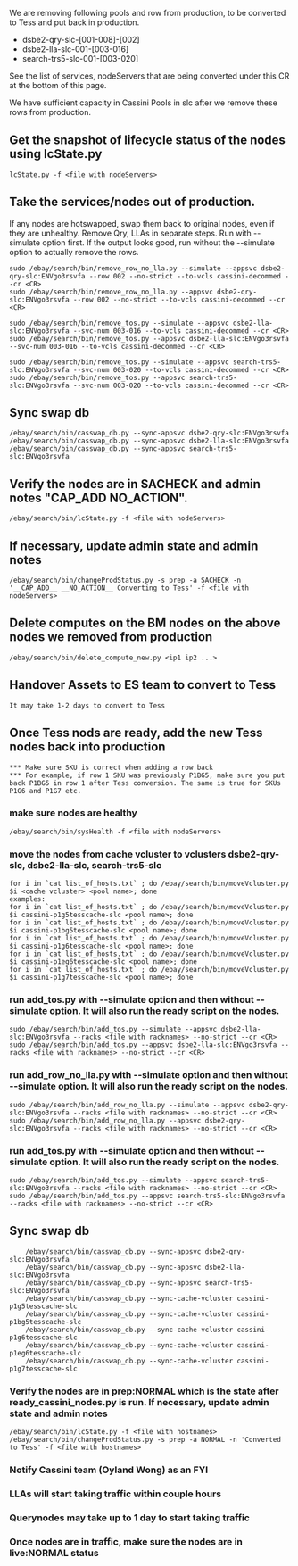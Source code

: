 We are removing following pools and row from production, to be converted to Tess and put back in production.

- dsbe2-qry-slc-[001-008]-[002]
- dsbe2-lla-slc-001-[003-016]
- search-trs5-slc-001-[003-020]

See the list of services, nodeServers that are being converted under this CR at the bottom of this page.

We have sufficient capacity in Cassini Pools in slc after we remove these rows from production.

## Get the snapshot of lifecycle status of the nodes using lcState.py

	lcState.py -f <file with nodeServers>
	
	
## Take the services/nodes out of production.
 
If any nodes are hotswapped, swap them back to original nodes, even if they are unhealthy.
Remove Qry, LLAs in separate steps. 
Run with --simulate option first. If the output looks good, run without the --simulate option to actually remove the rows.
    
    sudo /ebay/search/bin/remove_row_no_lla.py --simulate --appsvc dsbe2-qry-slc:ENVgo3rsvfa --row 002 --no-strict --to-vcls cassini-decommed --cr <CR>
    sudo /ebay/search/bin/remove_row_no_lla.py --appsvc dsbe2-qry-slc:ENVgo3rsvfa --row 002 --no-strict --to-vcls cassini-decommed --cr <CR>
    
    sudo /ebay/search/bin/remove_tos.py --simulate --appsvc dsbe2-lla-slc:ENVgo3rsvfa --svc-num 003-016 --to-vcls cassini-decommed --cr <CR>
    sudo /ebay/search/bin/remove_tos.py --appsvc dsbe2-lla-slc:ENVgo3rsvfa --svc-num 003-016 --to-vcls cassini-decommed --cr <CR>
    
    sudo /ebay/search/bin/remove_tos.py --simulate --appsvc search-trs5-slc:ENVgo3rsvfa --svc-num 003-020 --to-vcls cassini-decommed --cr <CR> 
    sudo /ebay/search/bin/remove_tos.py --appsvc search-trs5-slc:ENVgo3rsvfa --svc-num 003-020 --to-vcls cassini-decommed --cr <CR> 

##  Sync swap db

    /ebay/search/bin/casswap_db.py --sync-appsvc dsbe2-qry-slc:ENVgo3rsvfa
    /ebay/search/bin/casswap_db.py --sync-appsvc dsbe2-lla-slc:ENVgo3rsvfa
    /ebay/search/bin/casswap_db.py --sync-appsvc search-trs5-slc:ENVgo3rsvfa

## Verify the nodes are in SACHECK and admin notes "__CAP_ADD__ __NO_ACTION__".

	/ebay/search/bin/lcState.py -f <file with nodeServers>

## If necessary, update admin state and admin notes

    /ebay/search/bin/changeProdStatus.py -s prep -a SACHECK -n '__CAP_ADD__ __NO_ACTION__ Converting to Tess' -f <file with nodeServers>
  
## Delete computes on the BM nodes on the above nodes we removed from production

    /ebay/search/bin/delete_compute_new.py <ip1 ip2 ...>

## Handover Assets to ES team to convert to Tess

    It may take 1-2 days to convert to Tess

## Once Tess nods are ready, add the new Tess nodes back into production

	*** Make sure SKU is correct when adding a row back
	*** For example, if row 1 SKU was previously P1BG5, make sure you put back P1BG5 in row 1 after Tess conversion. The same is true for SKUs P1G6 and P1G7 etc.

### make sure nodes are healthy

	/ebay/search/bin/sysHealth -f <file with nodeServers>
	
### move the nodes from cache vcluster to vclusters dsbe2-qry-slc, dsbe2-lla-slc, search-trs5-slc

    for i in `cat list_of_hosts.txt` ; do /ebay/search/bin/moveVcluster.py $i <cache vcluster> <pool name>; done
    examples:
    for i in `cat list_of_hosts.txt` ; do /ebay/search/bin/moveVcluster.py $i cassini-p1g5tesscache-slc <pool name>; done
    for i in `cat list_of_hosts.txt` ; do /ebay/search/bin/moveVcluster.py $i cassini-p1bg5tesscache-slc <pool name>; done
    for i in `cat list_of_hosts.txt` ; do /ebay/search/bin/moveVcluster.py $i cassini-p1g6tesscache-slc <pool name>; done
    for i in `cat list_of_hosts.txt` ; do /ebay/search/bin/moveVcluster.py $i cassini-p1eg6tesscache-slc <pool name>; done
    for i in `cat list_of_hosts.txt` ; do /ebay/search/bin/moveVcluster.py $i cassini-p1g7tesscache-slc <pool name>; done
    
### run add_tos.py with --simulate option and then without --simulate option. It will also run the ready script on the nodes.

    sudo /ebay/search/bin/add_tos.py --simulate --appsvc dsbe2-lla-slc:ENVgo3rsvfa --racks <file with racknames> --no-strict --cr <CR>
    sudo /ebay/search/bin/add_tos.py --appsvc dsbe2-lla-slc:ENVgo3rsvfa --racks <file with racknames> --no-strict --cr <CR>
    	
### run add_row_no_lla.py with --simulate option and then without --simulate option. It will also run the ready script on the nodes.

    sudo /ebay/search/bin/add_row_no_lla.py --simulate --appsvc dsbe2-qry-slc:ENVgo3rsvfa --racks <file with racknames> --no-strict --cr <CR>
    sudo /ebay/search/bin/add_row_no_lla.py --appsvc dsbe2-qry-slc:ENVgo3rsvfa --racks <file with racknames> --no-strict --cr <CR>
    
### run add_tos.py with --simulate option and then without --simulate option. It will also run the ready script on the nodes.

    sudo /ebay/search/bin/add_tos.py --simulate --appsvc search-trs5-slc:ENVgo3rsvfa --racks <file with racknames> --no-strict --cr <CR>
    sudo /ebay/search/bin/add_tos.py --appsvc search-trs5-slc:ENVgo3rsvfa --racks <file with racknames> --no-strict --cr <CR>


## Sync swap db

        /ebay/search/bin/casswap_db.py --sync-appsvc dsbe2-qry-slc:ENVgo3rsvfa
        /ebay/search/bin/casswap_db.py --sync-appsvc dsbe2-lla-slc:ENVgo3rsvfa
        /ebay/search/bin/casswap_db.py --sync-appsvc search-trs5-slc:ENVgo3rsvfa
        /ebay/search/bin/casswap_db.py --sync-cache-vcluster cassini-p1g5tesscache-slc
        /ebay/search/bin/casswap_db.py --sync-cache-vcluster cassini-p1bg5tesscache-slc
        /ebay/search/bin/casswap_db.py --sync-cache-vcluster cassini-p1g6tesscache-slc
        /ebay/search/bin/casswap_db.py --sync-cache-vcluster cassini-p1eg6tesscache-slc
        /ebay/search/bin/casswap_db.py --sync-cache-vcluster cassini-p1g7tesscache-slc

### Verify the nodes are in prep:NORMAL which is the state after ready_cassini_nodes.py is run. If necessary, update admin state and admin notes

    /ebay/search/bin/lcState.py -f <file with hostnames>
    /ebay/search/bin/changeProdStatus.py -s prep -a NORMAL -n 'Converted to Tess' -f <file with hostnames>

### Notify Cassini team (Oyland Wong) as an FYI

### LLAs will start taking traffic within couple hours

### Querynodes may take up to 1 day to start taking traffic

### Once nodes are in traffic, make sure the nodes are in live:NORMAL status

